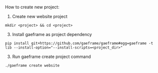 How to create new project:

1. Create new website project

```
mkdir <project> && cd <project>
```

3. Install gaeframe as project dependency

```
pip install git+https://github.com/gaeframe/gaeframe#egg=gaeframe -t lib --install-option="--install-scripts=<project_dir>"
```

3. Run gaeframe create project command

```
./gaeframe create website

```
